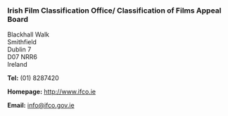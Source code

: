 ###  Irish Film Classification Office/ Classification of Films Appeal Board

Blackhall Walk  
Smithfield  
Dublin 7  
D07 NRR6  
Ireland

**Tel:** (01) 8287420

**Homepage:** [ http://www.ifco.ie ](http://www.ifco.ie)

**Email:** [ info@ifco.gov.ie ](mailto:info@ifco.gov.ie)
